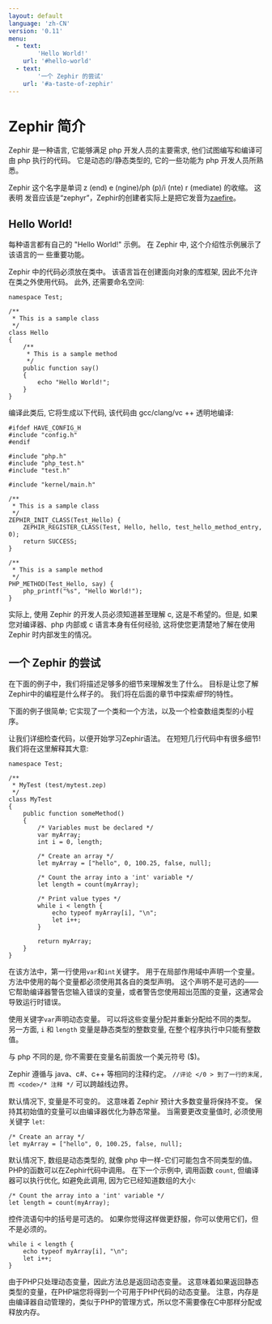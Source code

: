 ```yaml
---
layout: default
language: 'zh-CN'
version: '0.11'
menu:
  - text:
        'Hello World!'
    url: '#hello-world'
  - text:
        '一个 Zephir 的尝试'
    url: '#a-taste-of-zephir' 
---
```

# Zephir 简介

Zephir 是一种语言, 它能够满足 php 开发人员的主要需求, 他们试图编写和编译可由 php 执行的代码。 它是动态的/静态类型的, 它的一些功能为 php 开发人员所熟悉。

Zephir 这个名字是单词 z (end) e (ngine)/ph (p)/i (nte) r (mediate) 的收缩。 这表明 发音应该是“zephyr”，Zephir的创建者实际上是把它发音为[zaefire](http://translate.google.com/#en/en/zaefire)。

<a name='hello-world'></a>

## Hello World!

每种语言都有自己的 "Hello World!" 示例。 在 Zephir 中, 这个介绍性示例展示了该语言的一 些重要功能。

Zephir 中的代码必须放在类中。 该语言旨在创建面向对象的库框架, 因此不允许在类之外使用代码。 此外, 还需要命名空间:

    namespace Test;
    
    /**
     * This is a sample class
     */
    class Hello
    {
        /**
         * This is a sample method
         */
        public function say()
        {
            echo "Hello World!";
        }
    }
    

编译此类后, 它将生成以下代码, 该代码由 gcc/clang/vc ++ 透明地编译:

    #ifdef HAVE_CONFIG_H
    #include "config.h"
    #endif
    
    #include "php.h"
    #include "php_test.h"
    #include "test.h"
    
    #include "kernel/main.h"
    
    /**
     * This is a sample class
     */
    ZEPHIR_INIT_CLASS(Test_Hello) {
        ZEPHIR_REGISTER_CLASS(Test, Hello, hello, test_hello_method_entry, 0);
        return SUCCESS;
    }
    
    /**
     * This is a sample method
     */
    PHP_METHOD(Test_Hello, say) {
        php_printf("%s", "Hello World!");
    }
    

实际上, 使用 Zephir 的开发人员必须知道甚至理解 c, 这是不希望的。但是, 如果您对编译器、php 内部或 c 语言本身有任何经验, 这将使您更清楚地了解在使用 Zephir 时内部发生的情况。

<a name='a-taste-of-zephir'></a>

## 一个 Zephir 的尝试

在下面的例子中，我们将描述足够多的细节来理解发生了什么。 目标是让您了解Zephir中的编程是什么样子的。 我们将在后面的章节中探索*细节*的特性。

下面的例子很简单; 它实现了一个类和一个方法，以及一个检查数组类型的小程序。

让我们详细检查代码，以便开始学习Zephir语法。 在短短几行代码中有很多细节! 我们将在这里解释其大意:

    namespace Test;
    
    /**
     * MyTest (test/mytest.zep)
     */
    class MyTest
    {
        public function someMethod()
        {
            /* Variables must be declared */
            var myArray;
            int i = 0, length;
    
            /* Create an array */
            let myArray = ["hello", 0, 100.25, false, null];
    
            /* Count the array into a 'int' variable */
            let length = count(myArray);
    
            /* Print value types */
            while i < length {
                echo typeof myArray[i], "\n";
                let i++;
            }
    
            return myArray;
        }
    }
    

在该方法中，第一行使用`var`和`int`关键字。 用于在局部作用域中声明一个变量。 方法中使用的每个变量都必须使用其各自的类型声明。 这个声明不是可选的——它帮助编译器警告您输入错误的变量，或者警告您使用超出范围的变量，这通常会导致运行时错误。

使用关键字`var`声明动态变量。 可以将这些变量分配并重新分配给不同的类型。 另一方面, `i` 和 `length` 变量是静态类型的整数变量, 在整个程序执行中只能有整数值。

与 php 不同的是, 你不需要在变量名前面放一个美元符号 ($)。

Zephir 遵循与 java、c#、c++ 等相同的注释约定。 `//评论 </0 > 到了一行的末尾, 而 <code>/* 注释 */` 可以跨越线边界。

默认情况下, 变量是不可变的。 这意味着 Zephir 预计大多数变量将保持不变。 保持其初始值的变量可以由编译器优化为静态常量。 当需要更改变量值时, 必须使用关键字 `let`:

    /* Create an array */
    let myArray = ["hello", 0, 100.25, false, null];
    

默认情况下, 数组是动态类型的, 就像 php 中一样-它们可能包含不同类型的值。 PHP的函数可以在Zephir代码中调用。 在下一个示例中, 调用函数 `count`, 但编译器可以执行优化, 如避免此调用, 因为它已经知道数组的大小:

    /* Count the array into a 'int' variable */
    let length = count(myArray);
    

控件流语句中的括号是可选的。 如果你觉得这样做更舒服，你可以使用它们，但不是必须的。

    while i < length {
        echo typeof myArray[i], "\n";
        let i++;
    }
    

由于PHP只处理动态变量，因此方法总是返回动态变量。 这意味着如果返回静态类型的变量，在PHP端您将得到一个可用于PHP代码的动态变量。 注意，内存是由编译器自动管理的，类似于PHP的管理方式，所以您不需要像在C中那样分配或释放内存。